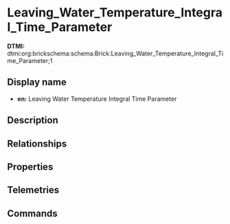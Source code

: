 # Leaving_Water_Temperature_Integral_Time_Parameter
**DTMI:** dtmi:org:brickschema:schema:Brick:Leaving_Water_Temperature_Integral_Time_Parameter;1
## Display name
- **en:** Leaving Water Temperature Integral Time Parameter
## Description
## Relationships
## Properties
## Telemetries
## Commands
